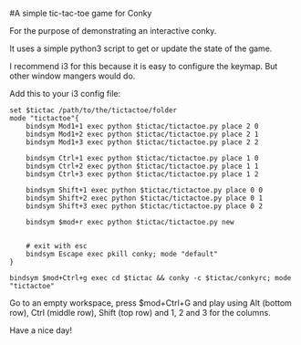 #A simple tic-tac-toe game for Conky

For the purpose of demonstrating an interactive conky.

It uses a simple python3 script to get or update the state of the game.

I recommend i3 for this because it is easy to configure the keymap.
But other window mangers would do.

Add this to your i3 config file:

    set $tictac /path/to/the/tictactoe/folder
    mode "tictactoe"{
        bindsym Mod1+1 exec python $tictac/tictactoe.py place 2 0
        bindsym Mod1+2 exec python $tictac/tictactoe.py place 2 1
        bindsym Mod1+3 exec python $tictac/tictactoe.py place 2 2

        bindsym Ctrl+1 exec python $tictac/tictactoe.py place 1 0
        bindsym Ctrl+2 exec python $tictac/tictactoe.py place 1 1
        bindsym Ctrl+3 exec python $tictac/tictactoe.py place 1 2

        bindsym Shift+1 exec python $tictac/tictactoe.py place 0 0
        bindsym Shift+2 exec python $tictac/tictactoe.py place 0 1
        bindsym Shift+3 exec python $tictac/tictactoe.py place 0 2

        bindsym $mod+r exec python $tictac/tictactoe.py new
                                 
                                 
        # exit with esc
        bindsym Escape exec pkill conky; mode "default"
    }

    bindsym $mod+Ctrl+g exec cd $tictac && conky -c $tictac/conkyrc; mode "tictactoe"

Go to an empty workspace, press $mod+Ctrl+G and play using Alt (bottom row), Ctrl (middle row), Shift (top row) and 1, 2 and 3 for the columns.

Have a nice day!

